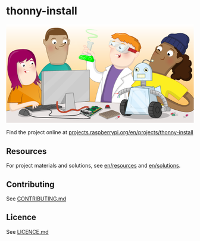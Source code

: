 # thonny-install

![thonny-install](banner.png)

Find the project online at [projects.raspberrypi.org/en/projects/thonny-install](https://projects.raspberrypi.org/en/projects/thonny-install)

## Resources
For project materials and solutions, see [en/resources](https://github.com/raspberrypilearning/thonny-install/tree/master/en/resources) and [en/solutions](https://github.com/raspberrypilearning/thonny-install/tree/master/en/solutions).

## Contributing
See [CONTRIBUTING.md](CONTRIBUTING.md)

## Licence
 See [LICENCE.md](LICENCE.md)
